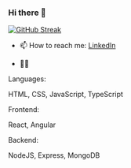### Hi there 👋

[![GitHub Streak](https://streak-stats.demolab.com?user=TAVnotDove&theme=dark&hide_border=true&mode=weekly&background=0D1117)](https://git.io/streak-stats)

- 📫 How to reach me:
[LinkedIn](https://www.linkedin.com/in/slavey-dikovski/)

- 👨‍💻

Languages:

HTML, CSS, JavaScript, TypeScript

Frontend:

React, Angular

Backend:

NodeJS, Express, MongoDB
<!--
**TAVnotDove/TAVnotDove** is a ✨ _special_ ✨ repository because its `README.md` (this file) appears on your GitHub profile.

Here are some ideas to get you started:

- 🔭 I’m currently working on ...
- 🌱 I’m currently learning ...
- 👯 I’m looking to collaborate on ...
- 🤔 I’m looking for help with ...
- 💬 Ask me about ...
- 📫 How to reach me: ...
- 😄 Pronouns: ...
- ⚡ Fun fact: ...
-->

